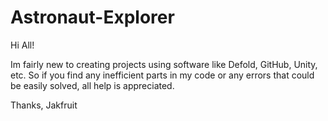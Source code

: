 # Astronaut-Explorer

Hi All!

Im fairly new to creating projects using software like Defold, GitHub, Unity, etc.
So if you find any inefficient parts in my code or any errors that could be easily solved, all help is appreciated.

Thanks,
Jakfruit
